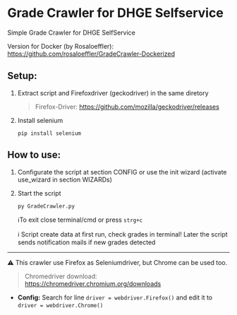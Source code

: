 # Grade Crawler for DHGE Selfservice 

Simple Grade Crawler for DHGE SelfService

Version for Docker (by Rosaloeffler): https://github.com/rosaloeffler/GradeCrawler-Dockerized

## Setup:
  
1. Extract script and Firefoxdriver (geckodriver) in the same diretory
        
   >Firefox-Driver: <https://github.com/mozilla/geckodriver/releases>
2. Install selenium 

       pip install selenium
            
## How to use:
1. Configurate the script at section CONFIG or use the init wizard
         (activate use_wizard in section WIZARDs)
2. Start the script 

       py GradeCrawler.py
           
   :information_source:To exit close terminal/cmd or press `strg+c`

   :information_source: Script create data at first run, check grades in terminal! Later the
     script sends notification mails if new grades detected

___

:warning: This crawler use Firefox as Seleniumdriver, but Chrome can be
used too.
   >Chromedriver download:
      <https://chromedriver.chromium.org/downloads>
- **Config:**
      Search for line `driver = webdriver.Firefox()` and edit it to
      `driver = webdriver.Chrome()`
